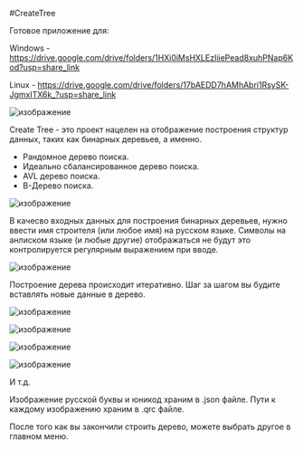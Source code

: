 #CreateTree

Готовое приложение для: 

Windows - https://drive.google.com/drive/folders/1HXi0iMsHXLEzIiiePead8xuhPNap6Kod?usp=share_link

Linux - https://drive.google.com/drive/folders/17bAEDD7hAMhAbri1RsySK-JgmxITX6k_?usp=share_link

![изображение](https://user-images.githubusercontent.com/100667839/201526845-a304ef98-ec82-47c5-aff9-1d1e74192473.png)

Create Tree - это проект нацелен на отображение построения
структур данных, таких как бинарных деревьев, а именно.

- Рандомное дерево поиска. 
- Идеально сбалансированное дерево поиска. 
- AVL дерево поиска.
- B-Дерево поиска.

![изображение](https://user-images.githubusercontent.com/100667839/201526888-b2ff0acb-40e5-4f89-a533-4f49aaf91cf6.png)

В качесво входных данных для построения бинарных деревьев, 
нужно ввести имя строителя (или любое имя) на русском языке. 
Символы на анлиском языке (и любые другие) отображаться не будут 
это контролируется регулярным выражением при вводе. 

![изображение](https://user-images.githubusercontent.com/100667839/201526981-206bd646-2af0-430a-b8bc-c4ce0b111fb8.png)

Построение дерева происходит итеративно. 
Шаг за шагом вы будите вставлять новые данные в дерево. 

![изображение](https://user-images.githubusercontent.com/100667839/201527267-6e9891fe-22f8-4484-b497-1bf8dc75c751.png)

![изображение](https://user-images.githubusercontent.com/100667839/201527291-de14fff7-d95f-4324-9f22-5cda258aa023.png)

![изображение](https://user-images.githubusercontent.com/100667839/201527339-a0372f23-e6ae-4e80-ab5f-06ffb9df1e2a.png)

![изображение](https://user-images.githubusercontent.com/100667839/201527375-44916f55-2749-4573-835d-3ef4490309a9.png)

И т.д.

Изображение русской буквы и юникод храним в .json файле.
Пути к каждому изображению храним в .qrc файле.

После того как вы закончили строить дерево, можете выбрать другое в главном меню.
